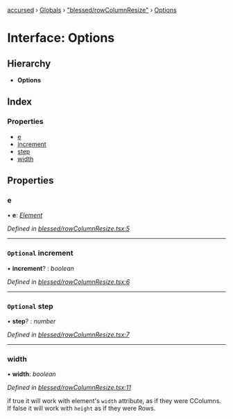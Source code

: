 [accursed](../README.md) › [Globals](../globals.md) › ["blessed/rowColumnResize"](../modules/_blessed_rowcolumnresize_.md) › [Options](_blessed_rowcolumnresize_.options.md)

# Interface: Options

## Hierarchy

* **Options**

## Index

### Properties

* [e](_blessed_rowcolumnresize_.options.md#e)
* [increment](_blessed_rowcolumnresize_.options.md#optional-increment)
* [step](_blessed_rowcolumnresize_.options.md#optional-step)
* [width](_blessed_rowcolumnresize_.options.md#width)

## Properties

###  e

• **e**: *[Element](_jsx_types_.__global.jsx.element.md)*

*Defined in [blessed/rowColumnResize.tsx:5](https://github.com/cancerberoSgx/accursed/blob/5b2518e/src/blessed/rowColumnResize.tsx#L5)*

___

### `Optional` increment

• **increment**? : *boolean*

*Defined in [blessed/rowColumnResize.tsx:6](https://github.com/cancerberoSgx/accursed/blob/5b2518e/src/blessed/rowColumnResize.tsx#L6)*

___

### `Optional` step

• **step**? : *number*

*Defined in [blessed/rowColumnResize.tsx:7](https://github.com/cancerberoSgx/accursed/blob/5b2518e/src/blessed/rowColumnResize.tsx#L7)*

___

###  width

• **width**: *boolean*

*Defined in [blessed/rowColumnResize.tsx:11](https://github.com/cancerberoSgx/accursed/blob/5b2518e/src/blessed/rowColumnResize.tsx#L11)*

if true it will work with element's `width` attribute, as if they were CColumns. If false it will work with `height` as if they were Rows.
